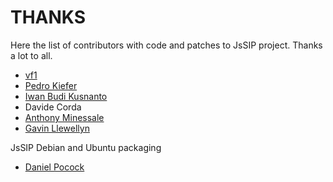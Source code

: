 THANKS
======

Here the list of contributors with code and patches to JsSIP project. Thanks a lot to all.

* [vf1](https://github.com/vf1)
* [Pedro Kiefer](https://github.com/pedrokiefer)
* [Iwan Budi Kusnanto](https://github.com/iwanbk)
* Davide Corda
* [Anthony Minessale](https://github.com/FreeSWITCH)
* [Gavin Llewellyn](https://github.com/gavllew)


JsSIP Debian and Ubuntu packaging

* [Daniel Pocock](https://github.com/dpocock)
